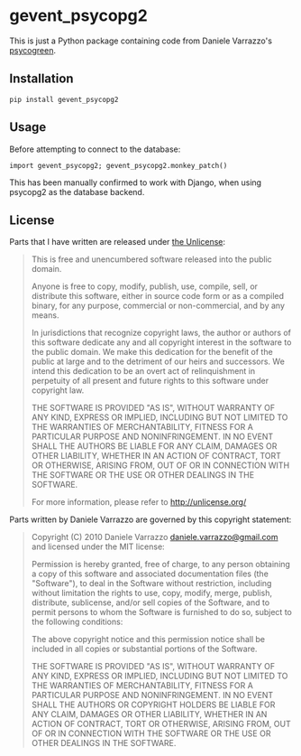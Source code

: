 # gevent_psycopg2

This is just a Python package containing code from Daniele Varrazzo's
[psycogreen][].

  [psycogreen]: https://bitbucket.org/dvarrazzo/psycogreen/src/77a9c05f5229/gevent/psyco_gevent.py


## Installation

    pip install gevent_psycopg2


## Usage

Before attempting to connect to the database:

    import gevent_psycopg2; gevent_psycopg2.monkey_patch()

This has been manually confirmed to work with Django, when using psycopg2 as
the database backend.


## License

Parts that I have written are released under [the Unlicense](http://unlicense.org/):

> This is free and unencumbered software released into the public domain.
>
> Anyone is free to copy, modify, publish, use, compile, sell, or
> distribute this software, either in source code form or as a compiled
> binary, for any purpose, commercial or non-commercial, and by any
> means.
>
> In jurisdictions that recognize copyright laws, the author or authors
> of this software dedicate any and all copyright interest in the
> software to the public domain. We make this dedication for the benefit
> of the public at large and to the detriment of our heirs and
> successors. We intend this dedication to be an overt act of
> relinquishment in perpetuity of all present and future rights to this
> software under copyright law.
>
> THE SOFTWARE IS PROVIDED "AS IS", WITHOUT WARRANTY OF ANY KIND,
> EXPRESS OR IMPLIED, INCLUDING BUT NOT LIMITED TO THE WARRANTIES OF
> MERCHANTABILITY, FITNESS FOR A PARTICULAR PURPOSE AND NONINFRINGEMENT.
> IN NO EVENT SHALL THE AUTHORS BE LIABLE FOR ANY CLAIM, DAMAGES OR
> OTHER LIABILITY, WHETHER IN AN ACTION OF CONTRACT, TORT OR OTHERWISE,
> ARISING FROM, OUT OF OR IN CONNECTION WITH THE SOFTWARE OR THE USE OR
> OTHER DEALINGS IN THE SOFTWARE.
>
> For more information, please refer to <http://unlicense.org/>

Parts written by Daniele Varrazzo are governed by this copyright statement:

> Copyright (C) 2010 Daniele Varrazzo <daniele.varrazzo@gmail.com>
> and licensed under the MIT license:
> 
> Permission is hereby granted, free of charge, to any person obtaining a copy
> of this software and associated documentation files (the "Software"), to deal
> in the Software without restriction, including without limitation the rights
> to use, copy, modify, merge, publish, distribute, sublicense, and/or sell
> copies of the Software, and to permit persons to whom the Software is
> furnished to do so, subject to the following conditions:
> 
> The above copyright notice and this permission notice shall be included in
> all copies or substantial portions of the Software.
> 
> THE SOFTWARE IS PROVIDED "AS IS", WITHOUT WARRANTY OF ANY KIND, EXPRESS OR
> IMPLIED, INCLUDING BUT NOT LIMITED TO THE WARRANTIES OF MERCHANTABILITY,
> FITNESS FOR A PARTICULAR PURPOSE AND NONINFRINGEMENT. IN NO EVENT SHALL THE
> AUTHORS OR COPYRIGHT HOLDERS BE LIABLE FOR ANY CLAIM, DAMAGES OR OTHER
> LIABILITY, WHETHER IN AN ACTION OF CONTRACT, TORT OR OTHERWISE, ARISING FROM,
> OUT OF OR IN CONNECTION WITH THE SOFTWARE OR THE USE OR OTHER DEALINGS IN
> THE SOFTWARE.
